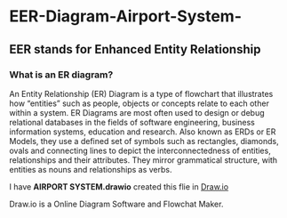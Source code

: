 # EER-Diagram-Airport-System-

## EER stands for **Enhanced Entity Relationship**

### What is an ER diagram?

An Entity Relationship (ER) Diagram is a type of flowchart that illustrates
how “entities” such as people, objects or concepts relate to each other within
a system. ER Diagrams are most often used to design or debug relational databases 
in the fields of software engineering, business information systems, education and 
research. Also known as ERDs or ER Models, they use a defined set of symbols such as 
rectangles, diamonds, ovals and connecting lines to depict the interconnectedness of 
entities, relationships and their attributes. They mirror grammatical structure, with 
entities as nouns and relationships as verbs.


I have **AIRPORT SYSTEM.drawio** created this flie in [Draw.io](https://app.diagrams.net/) 

Draw.io is a Online Diagram Software and Flowchat Maker.

